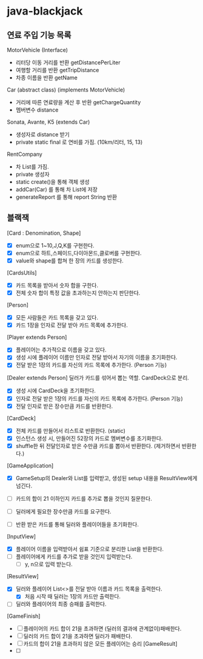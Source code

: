 # java-blackjack

## 연료 주입 기능 목록

MotorVehicle (Interface)

- 리터당 이동 거리를 반환 getDistancePerLiter
- 여행할 거리를 반환 getTripDistance
- 차종 이름을 반환 getName

Car (abstract class) (implements MotorVehicle)

- 거리에 따른 연료량을 계산 후 반환 getChargeQuantity
- 멤버변수 distance

Sonata, Avante, K5 (extends Car)

- 생성자로 distance 받기
- private static final 로 연비를 가짐. (10km/리터, 15, 13)

RentCompany

- 차 List를 가짐.
- private 생성자
- static create()을 통해 객체 생성
- addCar(Car) 를 통해 차 List에 저장
- generateReport 를 통해 report String 반환

## 블랙잭

[Card : Denomination, Shape]

- [x] enum으로 1~10,J,Q,K를 구현한다.
- [x] enum으로 하트,스페이드,다이아몬드,클로버를 구현한다.
- [x] value와 shape를 합쳐 한 장의 카드를 생성한다.

[CardsUtils]

- [x] 카드 목록을 받아서 숫자 합을 구한다.
- [x] 전체 숫자 합이 특정 값을 초과하는지 안하는지 판단한다.

[Person]

- [x] 모든 사람들은 카드 목록을 갖고 있다.
- [x] 카드 1장을 인자로 전달 받아 카드 목록에 추가한다.

[Player extends Person]

- [x] 플레이어는 추가적으로 이름을 갖고 있다.
- [x] 생성 시에 플레이어 이름만 인자로 전달 받아서 자기의 이름을 초기화한다.
- [x] 전달 받은 1장의 카드를 자신의 카드 목록에 추가한다. (Person 기능)

[Dealer extends Person]
딜러가 카드를 섞어서 뽑는 역할. CardDeck으로 분리.

- [x] 생성 시에 CardDeck을 초기화한다.
- [x] 인자로 전달 받은 1장의 카드를 자신의 카드 목록에 추가한다. (Person 기능)
- [x] 전달 인자로 받은 장수만큼 카드를 반환한다.

[CardDeck]

- [x] 전체 카드를 만들어서 리스트로 반환한다. (static)
- [x] 인스턴스 생성 시, 만들어진 52장의 카드로 멤버변수를 초기화한다.
- [x] shuffle한 뒤 전달인자로 받은 수만큼 카드를 뽑아서 반환한다. (제거하면서 반환한다.)

[GameApplication]

- [x] GameSetup의 Dealer와 List<Player>를 입력받고, 생성된 setup 내용을 ResultView에게 넘긴다.

- [ ] 카드의 합이 21 이하인지 카드를 추가로 뽑을 것인지 질문한다.
- [ ] 딜러에게 필요한 장수만큼 카드를 요구한다.
- [ ] 반환 받은 카드를 통해 딜러와 플레이어들을 초기화한다.

[InputView]

-[x] 플레이어 이름을 입력받아서 쉼표 기준으로 분리한 List<String>을 반환한다.
-[ ] 플레이어에게 카드를 추가로 받을 것인지 입력받는다.
    -[ ] y, n으로 입력 받는다.

[ResultView]

-[x] 딜러와 플레이어 List<>를 전달 받아 이름과 카드 목록을 출력한다.
    -[x] 처음 시작 때 딜러는 1장의 카드만 출력한다.
-[ ] 딜러와 플레이어의 최종 승패를 출력한다.

[GameFinish]

- [ ] 플레이어의 카드 합이 21을 초과하면 (딜러의 결과에 관계없이)패배한다.
- [ ] 딜러의 카드 합이 21을 초과하면 딜러가 패배한다.
- [ ] 카드의 합이 21을 초과하지 않은 모든 플레이어는 승리
  [GameResult]
- [ ]
